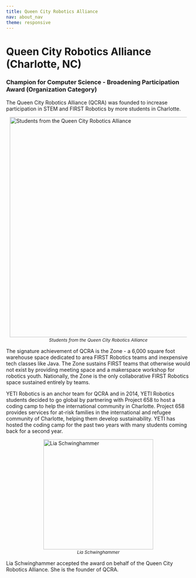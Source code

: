 ```yaml
---
title: Queen City Robotics Alliance
nav: about_nav
theme: responsive
---
```


<a id="top"></a>

# Queen City Robotics Alliance (Charlotte, NC)

### Champion for Computer Science - Broadening Participation Award (Organization Category)

The Queen City Robotics Alliance (QCRA) was founded to increase participation in STEM and FIRST Robotics by more students in Charlotte. 

<figure style="margin:10px">
  <img src="/images/awards/qcra_students.jpg" style="display:block;margin:0 auto" width="600" alt="Students from the Queen City Robotics Alliance" />
  <figcaption style="text-align:center;font-style:italic;font-size:12px">
    Students from the Queen City Robotics Alliance
  </figcaption>
</figure>

The signature achievement of QCRA is the Zone - a 6,000 square foot warehouse space dedicated to area FIRST Robotics teams and inexpensive tech classes like Java. The Zone sustains FIRST teams that otherwise would not exist by providing meeting space and a makerspace workshop for robotics youth. Nationally, the Zone is the only collaborative FIRST Robotics space sustained entirely by teams.

YETI Robotics is an anchor team for QCRA and in 2014, YETI Robotics students decided to go global by partnering with Project 658 to host a coding camp to help the international community in Charlotte. Project 658 provides services for at-risk families in the international and refugee community of Charlotte, helping them develop sustainability. YETI has hosted the coding camp for the past two years with many students coming back for a second year.

<figure style="margin:10px">
  <img src="/images/awards/qcra_rep_lia_schwinghammer.jpg" style="display:block;margin:0 auto" width=300 alt="Lia Schwinghammer" />
  <figcaption style="text-align:center;font-style:italic;font-size:12px">Lia Schwinghammer</figcaption>
</figure>

Lia Schwinghammer accepted the award on behalf of the Queen City Robotics Alliance. She is the founder of QCRA.